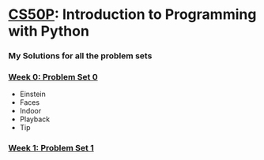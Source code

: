 # [CS50P](https://cs50.harvard.edu/python/2022/): Introduction to Programming with Python

### My Solutions for all the problem sets

### [Week 0: Problem Set 0](https://cs50.harvard.edu/python/2022/psets/0/](https://github.com/athxrva07/CS50-Python/tree/8a088bd3eeab7fea1fae3d1b25192461eb48267d/Problem%20Set%200)https://github.com/athxrva07/CS50-Python/tree/8a088bd3eeab7fea1fae3d1b25192461eb48267d/Problem%20Set%200)
* Einstein
* Faces
* Indoor
* Playback
* Tip

### [Week 1: Problem Set 1](https://cs50.harvard.edu/python/2022/psets/0/](https://github.com/athxrva07/CS50-Python/tree/8a088bd3eeab7fea1fae3d1b25192461eb48267d/Problem%20Set%200)https://github.com/athxrva07/CS50-Python/tree/8a088bd3eeab7fea1fae3d1b25192461eb48267d/Problem%20Set%200](https://github.com/athxrva07/CS50-Python/tree/b9ff2c73bbc9ef90fe2a72b5087b16e606606994/Problem%20Set%201)https://github.com/athxrva07/CS50-Python/tree/b9ff2c73bbc9ef90fe2a72b5087b16e606606994/Problem%20Set%201)

